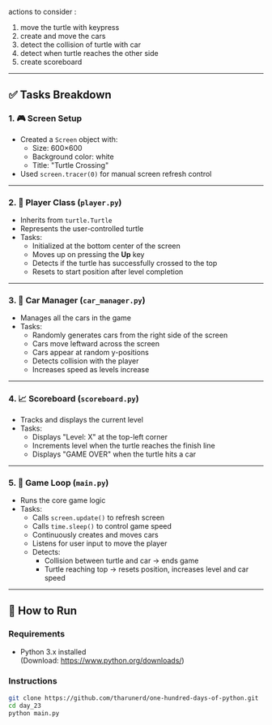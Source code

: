 actions to consider :

1. move the turtle with keypress
2. create and move the cars
3. detect the collision of turtle with car
4. detect when turtle reaches the other side
5. create scoreboard

---

## ✅ Tasks Breakdown

### 1. 🎮 Screen Setup
- Created a `Screen` object with:
  - Size: 600×600
  - Background color: white
  - Title: "Turtle Crossing"
- Used `screen.tracer(0)` for manual screen refresh control

---

### 2. 🐢 Player Class (`player.py`)
- Inherits from `turtle.Turtle`
- Represents the user-controlled turtle
- Tasks:
  - Initialized at the bottom center of the screen
  - Moves up on pressing the **Up** key
  - Detects if the turtle has successfully crossed to the top
  - Resets to start position after level completion

---

### 3. 🚗 Car Manager (`car_manager.py`)
- Manages all the cars in the game
- Tasks:
  - Randomly generates cars from the right side of the screen
  - Cars move leftward across the screen
  - Cars appear at random y-positions
  - Detects collision with the player
  - Increases speed as levels increase

---

### 4. 📈 Scoreboard (`scoreboard.py`)
- Tracks and displays the current level
- Tasks:
  - Displays "Level: X" at the top-left corner
  - Increments level when the turtle reaches the finish line
  - Displays "GAME OVER" when the turtle hits a car

---

### 5. 🔁 Game Loop (`main.py`)
- Runs the core game logic
- Tasks:
  - Calls `screen.update()` to refresh screen
  - Calls `time.sleep()` to control game speed
  - Continuously creates and moves cars
  - Listens for user input to move the player
  - Detects:
    - Collision between turtle and car → ends game
    - Turtle reaching top → resets position, increases level and car speed

---

## 🧾 How to Run

### Requirements
- Python 3.x installed  
(Download: https://www.python.org/downloads/)

### Instructions
```bash
git clone https://github.com/tharunerd/one-hundred-days-of-python.git
cd day_23
python main.py
